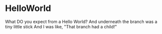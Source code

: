 # HelloWorld
What DO you expect from a Hello World?
And underneath the branch was a tiny little stick
And I was like, "That branch had a child!"
